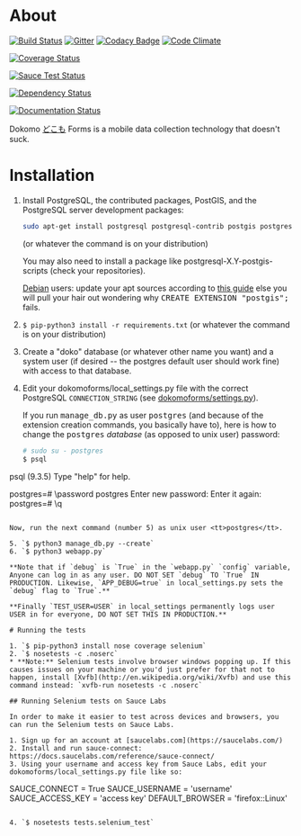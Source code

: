 # About
[![Build Status](https://travis-ci.org/SEL-Columbia/dokomoforms.svg?branch=master)](https://travis-ci.org/SEL-Columbia/dokomoforms)
[![Gitter](https://badges.gitter.im/Join%20Chat.svg)](https://gitter.im/SEL-Columbia/dokomoforms?utm_source=badge&utm_medium=badge&utm_campaign=pr-badge&utm_content=badge)
[![Codacy Badge](https://www.codacy.com/project/badge/cd3923fbf90d405583140ef8732370b4)](https://www.codacy.com/public/vr2262/dokomoforms)
[![Code Climate](https://codeclimate.com/github/SEL-Columbia/dokomoforms/badges/gpa.svg)](https://codeclimate.com/github/SEL-Columbia/dokomoforms)

[![Coverage Status](https://coveralls.io/repos/SEL-Columbia/dokomoforms/badge.svg?branch=master)](https://coveralls.io/r/SEL-Columbia/dokomoforms?branch=master)

[![Sauce Test Status](https://saucelabs.com/browser-matrix/dokomo_sauce_matrix.svg)](https://saucelabs.com/u/dokomo_sauce_matrix)

[![Dependency Status](https://gemnasium.com/SEL-Columbia/dokomoforms.svg)](https://gemnasium.com/SEL-Columbia/dokomoforms)

[![Documentation Status](https://readthedocs.org/projects/dokomoforms/badge/?version=latest)](https://readthedocs.org/projects/dokomoforms/?badge=latest)

Dokomo [どこも](http://tangorin.com/general/%E3%81%A9%E3%81%93%E3%82%82) Forms is a mobile data collection technology that doesn't suck.
 
# Installation

1. Install PostgreSQL, the contributed packages, PostGIS, and the PostgreSQL server development packages:

   ```sh
   sudo apt-get install postgresql postgresql-contrib postgis postgresql-server-dev-all
   ```
   
   (or whatever the command is on your distribution)

   You may also need to install a package like postgresql-X.Y-postgis-scripts (check your repositories).
   
   [Debian](http://www.debian.org/) users: update your apt sources according to [this guide](https://wiki.postgresql.org/wiki/Apt) else you will pull your hair out wondering why <tt>CREATE EXTENSION "postgis";</tt> fails.
   
2. `$ pip-python3 install -r requirements.txt` (or whatever the command is on your distribution)
3. Create a "doko" database (or whatever other name you want) and a system user (if desired -- the postgres default user should work fine) with access to that database.
4. Edit your dokomoforms/local_settings.py file with the correct PostgreSQL `CONNECTION_STRING` (see [dokomoforms/settings.py](dokomoforms/settings.py)).

   If you run <tt>manage_db.py</tt> as user <tt>postgres</tt> (and because of the extension creation commands, you basically have to), here is how to change the <tt>postgres</tt> *database* (as opposed to unix user) password:
   
   ```sh
   # sudo su - postgres
   $ psql
psql (9.3.5)
Type "help" for help.

postgres=# \password postgres
Enter new password: 
Enter it again: 
postgres=# \q
   ```
   
   Now, run the next command (number 5) as unix user <tt>postgres</tt>.
   
5. `$ python3 manage_db.py --create`
6. `$ python3 webapp.py`

**Note that if `debug` is `True` in the `webapp.py` `config` variable, Anyone can log in as any user. DO NOT SET `debug` TO `True` IN PRODUCTION. Likewise, `APP_DEBUG=true` in local_settings.py sets the `debug` flag to `True`.** 

**Finally `TEST_USER=USER` in local_settings permanently logs user USER in for everyone, DO NOT SET THIS IN PRODUCTION.**

# Running the tests

1. `$ pip-python3 install nose coverage selenium`
2. `$ nosetests -c .noserc`
  * **Note:** Selenium tests involve browser windows popping up. If this causes issues on your machine or you'd just prefer for that not to happen, install [Xvfb](http://en.wikipedia.org/wiki/Xvfb) and use this command instead: `xvfb-run nosetests -c .noserc`

## Running Selenium tests on Sauce Labs

In order to make it easier to test across devices and browsers, you can run the Selenium tests on Sauce Labs.

1. Sign up for an account at [saucelabs.com](https://saucelabs.com/)
2. Install and run sauce-connect: https://docs.saucelabs.com/reference/sauce-connect/
3. Using your username and access key from Sauce Labs, edit your dokomoforms/local_settings.py file like so:

  ```
  SAUCE_CONNECT = True
  SAUCE_USERNAME = 'username'
  SAUCE_ACCESS_KEY = 'access key'
  DEFAULT_BROWSER = 'firefox::Linux'
  ```

4. `$ nosetests tests.selenium_test`
